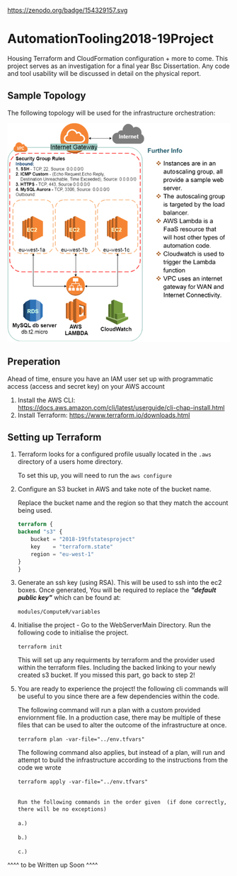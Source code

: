 https://zenodo.org/badge/154329157.svg

# AutomationTooling2018-19Project
Housing Terraform and CloudFormation configuration + more to come. This project serves as an investigation for a final year Bsc Dissertation. Any code and tool usability will be discussed in detail on the physical report. 

## Sample Topology
The following topology will be used for the infrastructure orchestration:

![Alt text](DocResources/sampleT.png?raw=true "Sample Topology")

## Preperation

Ahead of time, ensure you have an IAM user set up with programmatic access (access and secret key) on your AWS account

1. Install the AWS CLI: https://docs.aws.amazon.com/cli/latest/userguide/cli-chap-install.html
2. Install Terraform: https://www.terraform.io/downloads.html

## Setting up Terraform

1. Terraform looks for a configured profile usually located in the `.aws`        directory of a users home directory. 
    
    To set this up, you will need to run the 
`aws configure` 

2. Configure an S3 bucket in AWS and take note of the bucket name. 


    Replace the bucket name and the region so that they match the account being used. 
    ```terraform
    terraform {
    backend "s3" {
        bucket = "2018-19tfstatesproject"
        key    = "terraform.state"
        region = "eu-west-1"
    }
    }
    ```

3. Generate an ssh key (using RSA). This will be used to ssh into the ec2 boxes. Once generated, You will be required to replace the **_"default public key"_** which can be found at: 



    `modules/ComputeR/variables`

4. Initialise the project - Go to the WebServerMain Directory. Run the following code to initialise the project. 

    `terraform init`

    This will set up any requirments by terraform and the provider used within the terraform files. Including the backed linking to your newly created s3 bucket. If you missed this part, go back to step 2!

5. You are ready to experience the project! the following cli commands will be useful to you since there are a few dependencies within the code.

    The following command will run a plan with a custom provided enviornment file. In a production case, there may be multiple of these files that can be used to alter the outcome of the infrastructure at once. 

    `terraform plan -var-file="../env.tfvars"`

    The following command also applies, but instead of a plan, will run and attempt to build the infrastructure according to the instructions from the code we wrote 

    `terraform apply -var-file="../env.tfvars"`
    ```

    Run the following commands in the order given  (if done correctly, there will be no exceptions)

    a.)

    b.) 

    c.)

^^^^ to be Written up Soon ^^^^
